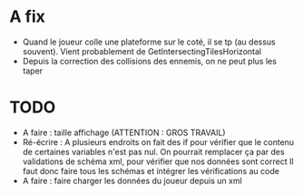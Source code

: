 # A fix
- Quand le joueur colle une plateforme sur le coté, il se tp (au dessus souvent). Vient probablement de GetIntersectingTilesHorizontal
- Depuis la correction des collisions des ennemis, on ne peut plus les taper

# TODO
- A faire : taille affichage (ATTENTION : GROS TRAVAIL)
- Ré-écrire : A plusieurs endroits on fait des if pour vérifier que le contenu de certaines variables n'est pas nul.
  On pourrait remplacer ça par des validations de schéma xml, pour vérifier que nos données sont correct
  Il faut donc faire tous les schémas et intégrer les vérifications au code
- A faire : faire charger les données du joueur depuis un xml
